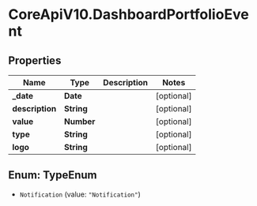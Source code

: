 # CoreApiV10.DashboardPortfolioEvent

## Properties
Name | Type | Description | Notes
------------ | ------------- | ------------- | -------------
**_date** | **Date** |  | [optional] 
**description** | **String** |  | [optional] 
**value** | **Number** |  | [optional] 
**type** | **String** |  | [optional] 
**logo** | **String** |  | [optional] 


<a name="TypeEnum"></a>
## Enum: TypeEnum


* `Notification` (value: `"Notification"`)




